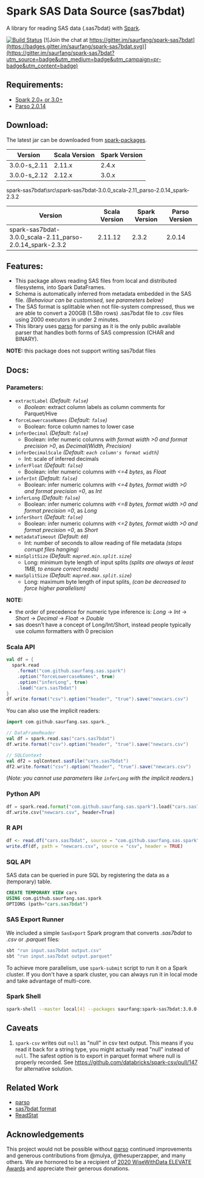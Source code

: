 # Spark SAS Data Source (sas7bdat)

A library for reading SAS data (.sas7bdat) with [Spark](http://spark.apache.org/).

[![Build Status](https://travis-ci.org/saurfang/spark-sas7bdat.svg?branch=master)](https://travis-ci.org/saurfang/spark-sas7bdat) [![Join the chat at https://gitter.im/saurfang/spark-sas7bdat](https://badges.gitter.im/saurfang/spark-sas7bdat.svg)](https://gitter.im/saurfang/spark-sas7bdat?utm_source=badge&utm_medium=badge&utm_campaign=pr-badge&utm_content=badge)

## Requirements:

- [Spark 2.0+ or 3.0+](https://spark.apache.org/downloads.html)
- [Parso 2.0.14](https://mvnrepository.com/artifact/com.epam/parso/2.0.14)

## Download:

The latest jar can be downloaded from [spark-packages](http://spark-packages.org/package/saurfang/spark-sas7bdat).

| Version      | Scala Version | Spark Version |
| ------------ | ------------- | ------------- |
| 3.0.0-s_2.11 | 2.11.x        | 2.4.x         |
| 3.0.0-s_2.12 | 2.12.x        | 3.0.x         |

spark-sas7bdat\src\spark-sas7bdat-3.0.0_scala-2.11_parso-2.0.14_spark-2.3.2

| Version      | Scala Version | Spark Version | Parso Version |
| ------------ | ------------- | ------------- | ------------- |
| spark-sas7bdat-3.0.0_scala-2.11_parso-2.0.14_spark-2.3.2        | 2.11.12        | 2.3.2         | 2.0.14         |

## Features:

- This package allows reading SAS files from local and distributed filesystems, into Spark DataFrames.
- Schema is automatically inferred from metadata embedded in the SAS file. _(Behaviour can be customised, see parameters below)_
- The SAS format is splittable when not file-system compressed, thus we are able to convert a 200GB (1.5Bn rows) .sas7bdat file to .csv files using 2000 executors in under 2 minutes.
- This library uses [parso](https://github.com/epam/parso/) for parsing as it is the only public available parser
  that handles both forms of SAS compression (CHAR and BINARY).

**NOTE:** this package does not support writing sas7bdat files

## Docs:

### Parameters:

- `extractLabel` _(Default: `false`)_
  - _Boolean:_ extract column labels as column comments for Parquet/Hive
- `forceLowercaseNames` _(Default: `false`)_
  - Boolean: force column names to lower case
- `inferDecimal` _(Default: `false`)_
  - Boolean: infer numeric columns _with format width >0 and format precision >0_, as _Decimal(Width, Precision)_
- `inferDecimalScale` _(Default: `each column's format width`)_
  - Int: scale of inferred decimals
- `inferFloat` _(Default: `false`)_
  - Boolean: infer numeric columns _with <=4 bytes_, as _Float_
- `inferInt` _(Default: `false`)_
  - Boolean: infer numeric columns _with <=4 bytes, format width >0 and format precision =0_, as _Int_
- `inferLong` _(Default: `false`)_
  - Boolean: infer numeric columns _with <=8 bytes, format width >0 and format precision =0_, as _Long_
- `inferShort` _(Default: `false`)_
  - Boolean: infer numeric columns _with <=2 bytes, format width >0 and format precision =0_, as _Short_
- `metadataTimeout` _(Default: `60`)_
  - Int: number of seconds to allow reading of file metadata _(stops corrupt files hanging)_
- `minSplitSize` _(Default: `mapred.min.split.size`)_
  - Long: minimum byte length of input splits _(splits are always at least 1MB, to ensure correct reads)_
- `maxSplitSize` _(Default: `mapred.max.split.size`)_
  - Long: maximum byte length of input splits, _(can be decreased to force higher parallelism)_

**NOTE:**

- the order of precedence for numeric type inference is: _Long_ -> _Int_ -> _Short_ -> _Decimal_ -> _Float_ -> _Double_
- sas doesn’t have a concept of Long/Int/Short, instead people typically use column formatters with 0 precision

### Scala API

```scala
val df = {
  spark.read
    .format("com.github.saurfang.sas.spark")
    .option("forceLowercaseNames", true)
    .option("inferLong", true)
    .load("cars.sas7bdat")
}
df.write.format("csv").option("header", "true").save("newcars.csv")
```

You can also use the implicit readers:

```scala
import com.github.saurfang.sas.spark._

// DataFrameReader
val df = spark.read.sas("cars.sas7bdat")
df.write.format("csv").option("header", "true").save("newcars.csv")

// SQLContext
val df2 = sqlContext.sasFile("cars.sas7bdat")
df2.write.format("csv").option("header", "true").save("newcars.csv")
```

(_Note: you cannot use parameters like `inferLong` with the implicit readers._)

### Python API

```python
df = spark.read.format("com.github.saurfang.sas.spark").load("cars.sas7bdat", forceLowercaseNames=True, inferLong=True)
df.write.csv("newcars.csv", header=True)
```

### R API

```r
df <- read.df("cars.sas7bdat", source = "com.github.saurfang.sas.spark", forceLowercaseNames = TRUE, inferLong = TRUE)
write.df(df, path = "newcars.csv", source = "csv", header = TRUE)
```

### SQL API

SAS data can be queried in pure SQL by registering the data as a (temporary) table.

```sql
CREATE TEMPORARY VIEW cars
USING com.github.saurfang.sas.spark
OPTIONS (path="cars.sas7bdat")
```

### SAS Export Runner

We included a simple `SasExport` Spark program that converts _.sas7bdat_ to _.csv_ or _.parquet_ files:

```bash
sbt "run input.sas7bdat output.csv"
sbt "run input.sas7bdat output.parquet"
```

To achieve more parallelism, use `spark-submit` script to run it on a Spark cluster. If you don't have a spark
cluster, you can always run it in local mode and take advantage of multi-core.

### Spark Shell

```bash
spark-shell --master local[4] --packages saurfang:spark-sas7bdat:3.0.0-s_2.12
```

## Caveats

1. `spark-csv` writes out `null` as "null" in csv text output. This means if you read it back for a string type,
   you might actually read "null" instead of `null`. The safest option is to export in parquet format where
   null is properly recorded. See https://github.com/databricks/spark-csv/pull/147 for alternative solution.

## Related Work

- [parso](https://github.com/epam/parso)
- [sas7bdat format](http://www2.uaem.mx/r-mirror/web/packages/sas7bdat/vignettes/sas7bdat.pdf)
- [ReadStat](https://github.com/WizardMac/ReadStat)

## Acknowledgements

This project would not be possible without [parso](https://github.com/epam/parso/) continued improvements and generous contributions from @mulya, @thesuperzapper, and many others. We are hornored to be a recipient of [2020 WiseWithData ELEVATE Awards](https://www.wisewithdata.com/2020/09/elevate-humanitarian-oss-award-winners/) and appreciate their generous donations.

